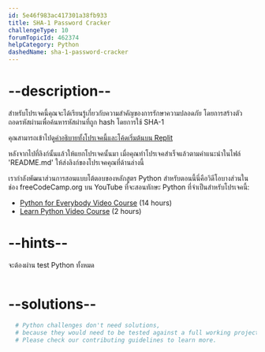 ```yaml
---
id: 5e46f983ac417301a38fb933
title: SHA-1 Password Cracker
challengeType: 10
forumTopicId: 462374
helpCategory: Python
dashedName: sha-1-password-cracker
---
```


# --description--

สำหรับโปรเจคนี้คุณจะได้เรียนรู้เกี่ยวกับความสำคัญของการรักษาความปลอดภัย โดยการสร้างตัวถอดรหัสผ่านเพื่อค้นหารหัสผ่านที่ถูก hash โดยการใช้ SHA-1

คุณสามารถเข้าไปดู[คำอธิบายทั้งโปรเจคนี้และโค้ดเริ่มต้นบน Replit](https://replit.com/github/freeCodeCamp/boilerplate-SHA-1-password-cracker)

หลังจากไปที่ลิงก์นั้นแล้วให้แยกโปรเจคนั้นมา เมื่อคุณทำโปรเจคสำเร็จแล้วตามคำแนะนำในไฟล์ 'README.md' ให้ส่งลิงก์ของโปรเจคคุณที่ด้านล่างนี้

เรากำลังพัฒนาส่วนการสอนแบบโต้ตอบของหลักสูตร Python สำหรับตอนนี้นี่คือวิดีโอบางส่วนในช่อง freeCodeCamp.org บน YouTube ที่จะสอนทักษะ Python ที่จำเป็นสำหรับโปรเจคนี้:

<ul>
  <li>
    <a href='https://www.freecodecamp.org/news/python-for-everybody/'>Python for Everybody Video Course</a> (14 hours)
  </li>
  <li>
    <a href='https://www.freecodecamp.org/news/learn-python-basics-in-depth-video-course/'>Learn Python Video Course</a> (2 hours)
  </li>
</ul>

# --hints--

จะต้องผ่าน test Python ทั้งหมด

```js

```

# --solutions--

```py
  # Python challenges don't need solutions,
  # because they would need to be tested against a full working project.
  # Please check our contributing guidelines to learn more.
```
